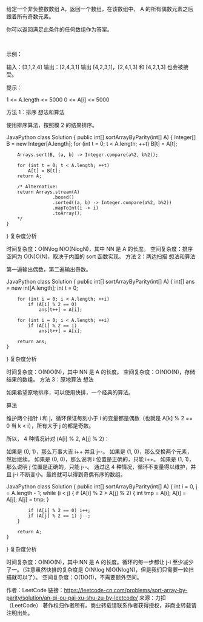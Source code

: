 给定一个非负整数数组 A，返回一个数组，在该数组中， A 的所有偶数元素之后跟着所有奇数元素。

你可以返回满足此条件的任何数组作为答案。

 

示例：

输入：[3,1,2,4]
输出：[2,4,3,1]
输出 [4,2,3,1]，[2,4,1,3] 和 [4,2,1,3] 也会被接受。
 

提示：

1 <= A.length <= 5000
0 <= A[i] <= 5000


方法 1：排序
想法和算法

使用排序算法，按照模 2 的结果排序。

JavaPython
class Solution {
    public int[] sortArrayByParity(int[] A) {
        Integer[] B = new Integer[A.length];
        for (int t = 0; t < A.length; ++t)
            B[t] = A[t];

        Arrays.sort(B, (a, b) -> Integer.compare(a%2, b%2));

        for (int t = 0; t < A.length; ++t)
            A[t] = B[t];
        return A;

        /* Alternative:
        return Arrays.stream(A)
                     .boxed()
                     .sorted((a, b) -> Integer.compare(a%2, b%2))
                     .mapToInt(i -> i)
                     .toArray();
        */
    }
}
复杂度分析

时间复杂度：O(N\log N)O(NlogN)，其中 NN 是 A 的长度。
空间复杂度：排序空间为 O(N)O(N)，取决于内置的 sort 函数实现。
方法 2：两边扫描
想法和算法

第一遍输出偶数，第二遍输出奇数。

JavaPython
class Solution {
    public int[] sortArrayByParity(int[] A) {
        int[] ans = new int[A.length];
        int t = 0;

        for (int i = 0; i < A.length; ++i)
            if (A[i] % 2 == 0)
                ans[t++] = A[i];

        for (int i = 0; i < A.length; ++i)
            if (A[i] % 2 == 1)
                ans[t++] = A[i];

        return ans;
    }
}
复杂度分析

时间复杂度：O(N)O(N)，其中 NN 是 A 的长度。
空间复杂度：O(N)O(N)，存储结果的数组。
方法 3：原地算法
想法

如果希望原地排序，可以使用快排，一个经典的算法。

算法

维护两个指针 i 和 j，循环保证每刻小于 i 的变量都是偶数（也就是 A[k] % 2 == 0 当 k < i），所有大于 j 的都是奇数。

所以， 4 种情况针对 (A[i] % 2, A[j] % 2)：

如果是 (0, 1)，那么万事大吉 i++ 并且 j--。
如果是 (1, 0)，那么交换两个元素，然后继续。
如果是 (0, 0)，那么说明 i 位置是正确的，只能 i++。
如果是 (1, 1)，那么说明 j 位置是正确的，只能 j--。
通过这 4 种情况，循环不变量得以维护，并且 j-i 不断变小。最终就可以得到奇偶有序的数组。

JavaPython
class Solution {
    public int[] sortArrayByParity(int[] A) {
        int i = 0, j = A.length - 1;
        while (i < j) {
            if (A[i] % 2 > A[j] % 2) {
                int tmp = A[i];
                A[i] = A[j];
                A[j] = tmp;
            }

            if (A[i] % 2 == 0) i++;
            if (A[j] % 2 == 1) j--;
        }

        return A;
    }
}
复杂度分析

时间复杂度：O(N)O(N)，其中 NN 是 A 的长度。循环的每一步都让 j-i 至少减少了一。（注意虽然快排的复杂度是 O(N\log N)O(NlogN)，但是我们只需要一轮扫描就可以了）。
空间复杂度：O(1)O(1)，不需要额外空间。

作者：LeetCode
链接：https://leetcode-cn.com/problems/sort-array-by-parity/solution/an-qi-ou-pai-xu-shu-zu-by-leetcode/
来源：力扣（LeetCode）
著作权归作者所有。商业转载请联系作者获得授权，非商业转载请注明出处。